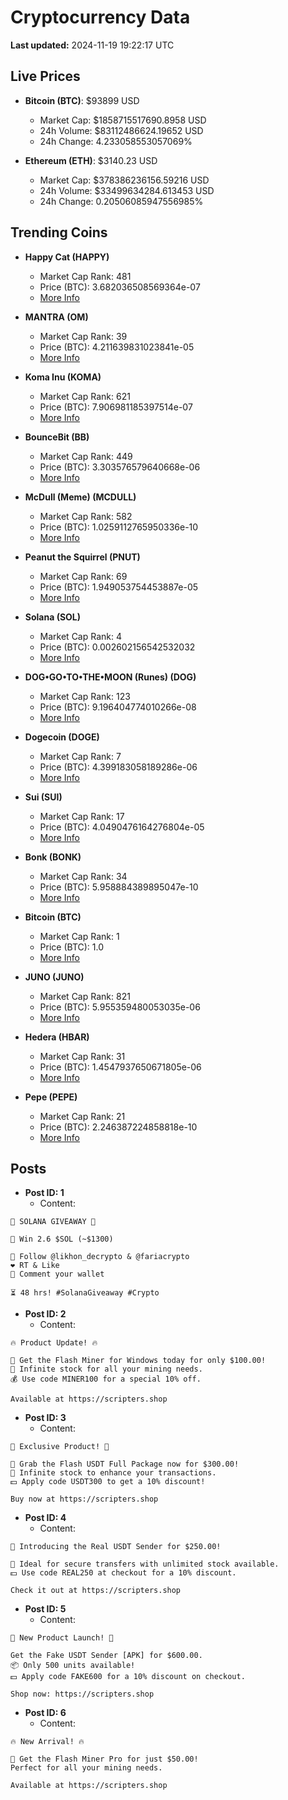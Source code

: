 # Cryptocurrency Data

**Last updated:** 2024-11-19 19:22:17 UTC

## Live Prices
- **Bitcoin (BTC)**: $93899 USD
  - Market Cap: $1858715517690.8958 USD
  - 24h Volume: $83112486624.19652 USD
  - 24h Change: 4.233058553057069%

- **Ethereum (ETH)**: $3140.23 USD
  - Market Cap: $378386236156.59216 USD
  - 24h Volume: $33499634284.613453 USD
  - 24h Change: 0.20506085947556985%

## Trending Coins
- **Happy Cat (HAPPY)**
  - Market Cap Rank: 481
  - Price (BTC): 3.682036508569364e-07
  - [More Info](https://www.coingecko.com/en/coins/happycat)

- **MANTRA (OM)**
  - Market Cap Rank: 39
  - Price (BTC): 4.211639831023841e-05
  - [More Info](https://www.coingecko.com/en/coins/mantra)

- **Koma Inu (KOMA)**
  - Market Cap Rank: 621
  - Price (BTC): 7.906981185397514e-07
  - [More Info](https://www.coingecko.com/en/coins/koma-inu)

- **BounceBit (BB)**
  - Market Cap Rank: 449
  - Price (BTC): 3.303576579640668e-06
  - [More Info](https://www.coingecko.com/en/coins/bouncebit)

- **McDull (Meme) (MCDULL)**
  - Market Cap Rank: 582
  - Price (BTC): 1.0259112765950336e-10
  - [More Info](https://www.coingecko.com/en/coins/mcdull-meme)

- **Peanut the Squirrel (PNUT)**
  - Market Cap Rank: 69
  - Price (BTC): 1.949053754453887e-05
  - [More Info](https://www.coingecko.com/en/coins/peanut-the-squirrel)

- **Solana (SOL)**
  - Market Cap Rank: 4
  - Price (BTC): 0.002602156542532032
  - [More Info](https://www.coingecko.com/en/coins/solana)

- **DOG•GO•TO•THE•MOON (Runes) (DOG)**
  - Market Cap Rank: 123
  - Price (BTC): 9.196404774010266e-08
  - [More Info](https://www.coingecko.com/en/coins/dog-go-to-the-moon-runes-2)

- **Dogecoin (DOGE)**
  - Market Cap Rank: 7
  - Price (BTC): 4.399183058189286e-06
  - [More Info](https://www.coingecko.com/en/coins/dogecoin)

- **Sui (SUI)**
  - Market Cap Rank: 17
  - Price (BTC): 4.0490476164276804e-05
  - [More Info](https://www.coingecko.com/en/coins/sui)

- **Bonk (BONK)**
  - Market Cap Rank: 34
  - Price (BTC): 5.958884389895047e-10
  - [More Info](https://www.coingecko.com/en/coins/bonk)

- **Bitcoin (BTC)**
  - Market Cap Rank: 1
  - Price (BTC): 1.0
  - [More Info](https://www.coingecko.com/en/coins/bitcoin)

- **JUNO (JUNO)**
  - Market Cap Rank: 821
  - Price (BTC): 5.955359480053035e-06
  - [More Info](https://www.coingecko.com/en/coins/juno-network)

- **Hedera (HBAR)**
  - Market Cap Rank: 31
  - Price (BTC): 1.4547937650671805e-06
  - [More Info](https://www.coingecko.com/en/coins/hedera)

- **Pepe (PEPE)**
  - Market Cap Rank: 21
  - Price (BTC): 2.246387224858818e-10
  - [More Info](https://www.coingecko.com/en/coins/pepe)

## Posts
- **Post ID: 1**
  - Content:
```
🚀 SOLANA GIVEAWAY 🚀

🎁 Win 2.6 $SOL (~$1300)

🤝 Follow @likhon_decrypto & @fariacrypto
❤️ RT & Like
💬 Comment your wallet

⏳ 48 hrs! #SolanaGiveaway #Crypto
```

- **Post ID: 2**
  - Content:
```
🔥 Product Update! 🔥

🚀 Get the Flash Miner for Windows today for only $100.00!
🔋 Infinite stock for all your mining needs.
💰 Use code MINER100 for a special 10% off.

Available at https://scripters.shop
```

- **Post ID: 3**
  - Content:
```
🎁 Exclusive Product! 🎁

💸 Grab the Flash USDT Full Package now for $300.00!
🎉 Infinite stock to enhance your transactions.
💵 Apply code USDT300 to get a 10% discount!

Buy now at https://scripters.shop
```

- **Post ID: 4**
  - Content:
```
💎 Introducing the Real USDT Sender for $250.00!

💼 Ideal for secure transfers with unlimited stock available.
💵 Use code REAL250 at checkout for a 10% discount.

Check it out at https://scripters.shop
```

- **Post ID: 5**
  - Content:
```
🚀 New Product Launch! 🚀

Get the Fake USDT Sender [APK] for $600.00.
📦 Only 500 units available!
💵 Apply code FAKE600 for a 10% discount on checkout.

Shop now: https://scripters.shop
```

- **Post ID: 6**
  - Content:
```
🔥 New Arrival! 🔥

💸 Get the Flash Miner Pro for just $50.00!
Perfect for all your mining needs.

Available at https://scripters.shop
```

